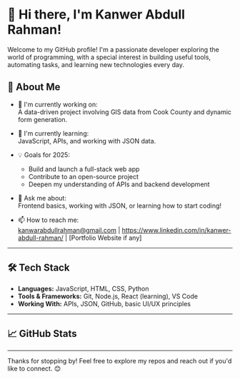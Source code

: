 # 👋 Hi there, I'm Kanwer Abdull Rahman!

Welcome to my GitHub profile! I'm a passionate developer exploring the world of programming, with a special interest in building useful tools, automating tasks, and learning new technologies every day.

## 🚀 About Me

- 🔭 I'm currently working on:  
  A data-driven project involving GIS data from Cook County and dynamic form generation.

- 🌱 I'm currently learning:  
  JavaScript, APIs, and working with JSON data.

- 💡 Goals for 2025:  
  - Build and launch a full-stack web app  
  - Contribute to an open-source project  
  - Deepen my understanding of APIs and backend development

- 💬 Ask me about:  
  Frontend basics, working with JSON, or learning how to start coding!

- 📫 How to reach me:  
  kanwarabdullrahman@gmail.com | https://www.linkedin.com/in/kanwer-abdull-rahman/ | [Portfolio Website if any]

---

## 🛠️ Tech Stack

- **Languages:** JavaScript, HTML, CSS, Python  
- **Tools & Frameworks:** Git, Node.js, React (learning), VS Code  
- **Working With:** APIs, JSON, GitHub, basic UI/UX principles  


---

## 📈 GitHub Stats

[](https://github-readme-stats.vercel.app/api?username=kanwar-mana&show_icons=true&theme=default)

---

Thanks for stopping by! Feel free to explore my repos and reach out if you'd like to connect. 😊
